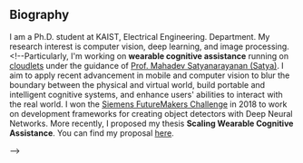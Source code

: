 <section class="thirteen columns" markdown="1">

# Biography

I am a Ph.D. student at KAIST, Electrical Engineering. Department. My research interest is computer vision, deep learning, and image processing. <!--Particularly, I'm working on
**wearable cognitive assistance** running on
[cloudlets](http://elijah.cs.cmu.edu/) under the guidance of [Prof. Mahadev
Satyanarayanan (Satya)](https://www.cs.cmu.edu/~satya/). I aim to apply recent
advancement in mobile and computer vision to blur the boundary between the
physical and virtual world, build portable and intelligent cognitive systems,
and enhance users' abilities to interact with the real world. I won the
[Siemens FutureMakers
Challenge](http://news.usa.siemens.biz/press-release/siemens-usa/siemens-leading-us-universities-host-series-rd-challenges-bolster-innovati)
in 2018 to work on development frameworks for creating object detectors with Deep Neural
Networks. More recently, I proposed my thesis **Scaling Wearable Cognitive
Assistance**. You can find my proposal [here](assets/proposal.pdf).
</section>-->
